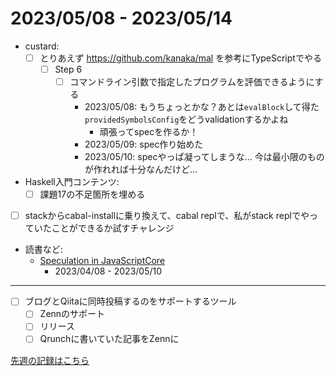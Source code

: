 # 2023/05/08 - 2023/05/14

- custard:
    - [ ] とりあえず <https://github.com/kanaka/mal> を参考にTypeScriptでやる
        - [ ] Step 6
            - [ ] コマンドライン引数で指定したプログラムを評価できるようにする
                - 2023/05/08: もうちょっとかな？あとは`evalBlock`して得た`providedSymbolsConfig`をどうvalidationするかよね
                    - 頑張ってspecを作るか！
                - 2023/05/09: spec作り始めた
                - 2023/05/10: specやっぱ凝ってしまうな... 今は最小限のものが作れれば十分なんだけど...
- Haskell入門コンテンツ:
    - [ ] 課題17の不足箇所を埋める
- [ ] stackからcabal-installに乗り換えて、cabal replで、私がstack replでやっていたことができるか試すチャレンジ
- 読書など:
    - [Speculation in JavaScriptCore](https://webkit.org/blog/10308/speculation-in-javascriptcore/)
        - 2023/04/08 - 2023/05/10

------

- [ ] ブログとQiitaに同時投稿するのをサポートするツール
    - [ ] Zennのサポート
    - [ ] リリース
    - [ ] Qrunchに書いていた記事をZennに

[先週の記録はこちら](https://github.com/igrep/daily-commits/blob/e5abf2ae506be5f1f517d6de30a9e5feef7630ee/yesterday.md)
